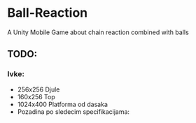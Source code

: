 # Ball-Reaction
A Unity Mobile Game about chain reaction combined with balls

## TODO:

### Ivke:
- 256x256 Djule
- 160x256 Top
- 1024x400 Platforma od dasaka
- Pozadina po sledecim specifikacijama:
